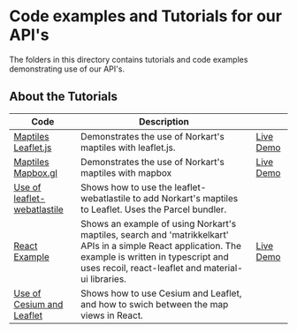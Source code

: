 # Code examples and Tutorials for our API's

The folders in this directory contains tutorials and code examples demonstrating use of our API's. 

## About the Tutorials

Code | Description | |
--- | --- | --- 
[Maptiles Leaflet.js](<./getting started - maptiles in mapbox.gl/README.md>) | Demonstrates the use of Norkart's maptiles with leaflet.js. | [Live Demo](https://codepen.io/alexanno/pen/EzrjEb)
[Maptiles  Mapbox.gl](<./getting%20started%20-%20maptiles%20in%20mapbox.gl/README.md>) | Demonstrates the use of Norkart's maptiles with mapbox | [Live Demo](https://codepen.io/alexanno/pen/NWRpYER)
[Use of leaflet-webatlastile](<./leaflet-webatlastiles-js/README.md>) | Shows how to use the leaflet-webatlastile to add Norkart's maptiles to Leaflet. Uses the Parcel bundler.
[React Example](<./reactleaflet_fritekstsok_maptiles_matrikkelkart_example/README.md>) | Shows an example of using Norkart's maptiles, search and 'matrikkelkart' APIs in a simple React application. The example is written in typescript and uses recoil, react-leaflet and material-ui libraries. | [Live Demo](https://mango-flower-0fd4d4b03.azurestaticapps.net/)
[Use of Cesium and Leaflet](<./cesium-and-leaflet-example/README.md>) | Shows how to use Cesium and Leaflet, and how to swich between the map views in React.

